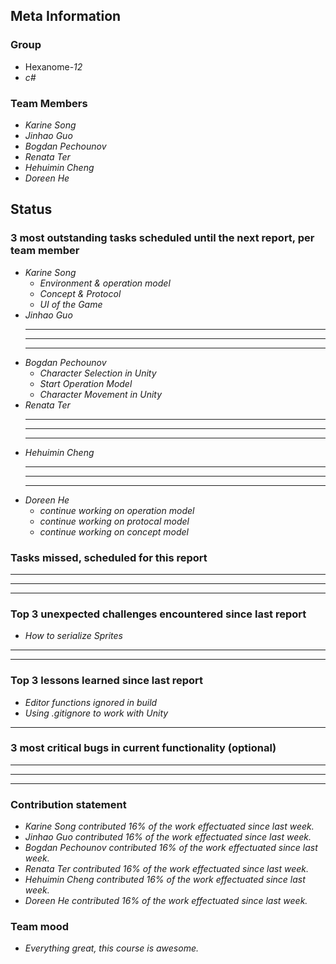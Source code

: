 ## Meta Information

### Group

 * Hexanome-*12*
 * *c#*

### Team Members

 * *Karine Song*
 * *Jinhao Guo*
 * *Bogdan Pechounov*
 * *Renata Ter*
 * *Hehuimin Cheng*
 * *Doreen He*

## Status

### 3 most outstanding tasks scheduled until the next report, per team member

 * *Karine Song*
   * *Environment & operation model*
   * *Concept & Protocol*
   * *UI of the Game*
 * *Jinhao Guo*
   * **
   * **
   * **
 * *Bogdan Pechounov*
   * *Character Selection in Unity*
   * *Start Operation Model*
   * *Character Movement in Unity*
 * *Renata Ter*
   * **
   * **
   * **
 * *Hehuimin Cheng*
   * **
   * **
   * **
 * *Doreen He*
   * *continue working on operation model*
   * *continue working on protocal model*
   * *continue working on concept model*

### Tasks missed, scheduled for this report

 * **
 * **
 * **

### Top 3 unexpected challenges encountered since last report

  * *How to serialize Sprites*
  * **
  * **

### Top 3 lessons learned since last report

 * *Editor functions ignored in build*
 * *Using .gitignore to work with Unity*
 * **

### 3 most critical bugs in current functionality (optional)

 * **
 * **
 * **

### Contribution statement

 * *Karine Song contributed 16% of the work effectuated since last week.*
 * *Jinhao Guo contributed 16% of the work effectuated since last week.*
 * *Bogdan Pechounov contributed 16% of the work effectuated since last week.*
 * *Renata Ter contributed 16% of the work effectuated since last week.*
 * *Hehuimin Cheng contributed 16% of the work effectuated since last week.*
 * *Doreen He contributed 16% of the work effectuated since last week.*

### Team mood

 * *Everything great, this course is awesome.*

